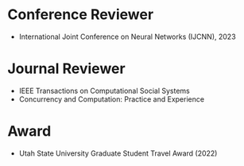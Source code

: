Conference Reviewer
======
* International Joint Conference on Neural Networks (IJCNN), 2023

Journal Reviewer
======
* IEEE Transactions on Computational Social Systems
* Concurrency and Computation: Practice and Experience
  
Award
======
* Utah State University Graduate Student Travel Award (2022)
